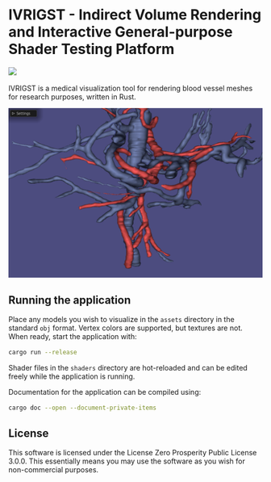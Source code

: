 # IVRIGST - Indirect Volume Rendering and Interactive General-purpose Shader Testing Platform

<a href="https://github.com/stisol/rmedvis/actions/workflows/main.yml">
  <img src="https://github.com/stisol/rmedvis/actions/workflows/main.yml/badge.svg"/>
</a>

IVRIGST is a medical visualization tool for rendering blood vessel meshes for research purposes, written in Rust.

![Demonstration image](demo.png)

## Running the application

Place any models you wish to visualize in the `assets` directory in the standard `obj` format. Vertex colors are supported, but textures are not. When ready, start the application with:


```sh
cargo run --release
```

Shader files in the `shaders` directory are hot-reloaded and can be edited freely while the application is running.

Documentation for the application can be compiled using:

```sh
cargo doc --open --document-private-items
```

## License

This software is licensed under the License Zero Prosperity Public License 3.0.0. This essentially means you may use the software as you wish for non-commercial purposes.
